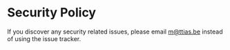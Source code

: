 # Security Policy

If you discover any security related issues, please email m@ttias.be instead of using the issue tracker.
